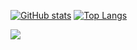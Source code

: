 [![GitHub stats](https://github-readme-stats.vercel.app/api?username=joaorafaelm&theme=dracula&hide_border=true)](https://github.com/anuraghazra/github-readme-stats)
[![Top Langs](https://github-readme-stats.vercel.app/api/top-langs/?username=joaorafaelm&layout=compact&theme=dracula&hide_border=true)](https://github.com/anuraghazra/github-readme-stats)

![](https://komarev.com/ghpvc/?username=joaorafaelm&style=flat&color=grey&label=views)
